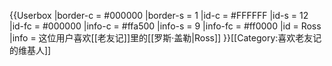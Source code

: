 {{Userbox
  |border-c = #000000
  |border-s = 1
  |id-c     = #FFFFFF
  |id-s     = 12
  |id-fc    = #000000
  |info-c   = #ffa500
  |info-s   = 9
  |info-fc  = #ff0000
  |id       = Ross
  |info     = 这位用户喜欢[[老友记]]里的[[罗斯·盖勒|Ross]]
}}<includeonly>[[Category:喜欢老友记的维基人]]</includeonly>